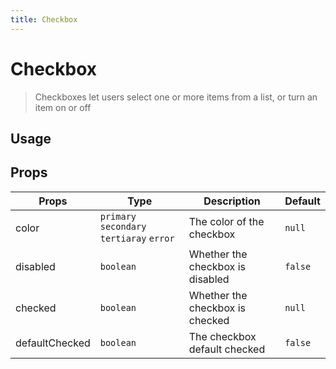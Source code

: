 ```yaml
---
title: Checkbox
---
```


# Checkbox

> Checkboxes let users select one or more items from a list, or turn an item on or off

## Usage

<usage name="checkbox"></usage>

## Props

| Props          | Type                                      | Description                      | Default |
| -------------- | ----------------------------------------- | -------------------------------- | ------- |
| color          | `primary` `secondary` `tertiaray` `error` | The color of the checkbox        | `null`  |
| disabled       | `boolean`                                 | Whether the checkbox is disabled | `false` |
| checked        | `boolean`                                 | Whether the checkbox is checked  | `null`  |
| defaultChecked | `boolean`                                 | The checkbox default checked     | `false` |
